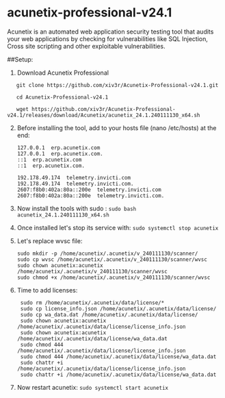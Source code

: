 # acunetix-professional-v24.1
Acunetix is an automated web application security testing tool that audits your web applications by checking for vulnerabilities like SQL Injection, Cross site scripting and other exploitable vulnerabilities.

##Setup:
  1. Download Acunetix Professional
  ```
     git clone https://github.com/xiv3r/Acunetix-Professional-v24.1.git

     cd Acunetix-Professional-v24.1

     wget https://github.com/xiv3r/Acunetix-Professional-v24.1/releases/download/Acunetix/acunetix_24.1.240111130_x64.sh
```
 2. Before installing the tool, add to your hosts file (nano /etc/hosts) at the end:
    ```
    127.0.0.1  erp.acunetix.com
    127.0.0.1  erp.acunetix.com.
    ::1  erp.acunetix.com
    ::1  erp.acunetix.com.

    192.178.49.174  telemetry.invicti.com
    192.178.49.174  telemetry.invicti.com.
    2607:f8b0:402a:80a::200e  telemetry.invicti.com
    2607:f8b0:402a:80a::200e  telemetry.invicti.com.
    ```
3. Now install the tools with sudo : ```sudo bash acunetix_24.1.240111130_x64.sh```

4. Once installed let's stop its service with: ```sudo systemctl stop acunetix```

5. Let's replace wvsc file:
   ```
   sudo mkdir -p /home/acunetix/.acunetix/v_240111130/scanner/
   sudo cp wvsc /home/acunetix/.acunetix/v_240111130/scanner/wvsc
   sudo chown acunetix:acunetix /home/acunetix/.acunetix/v_240111130/scanner/wvsc
   sudo chmod +x /home/acunetix/.acunetix/v_240111130/scanner/wvsc
   ```
6. Time to add licenses:
   ```
    sudo rm /home/acunetix/.acunetix/data/license/*
    sudo cp license_info.json /home/acunetix/.acunetix/data/license/
    sudo cp wa_data.dat /home/acunetix/.acunetix/data/license/
    sudo chown acunetix:acunetix /home/acunetix/.acunetix/data/license/license_info.json
    sudo chown acunetix:acunetix /home/acunetix/.acunetix/data/license/wa_data.dat
    sudo chmod 444 /home/acunetix/.acunetix/data/license/license_info.json
    sudo chmod 444 /home/acunetix/.acunetix/data/license/wa_data.dat
    sudo chattr +i /home/acunetix/.acunetix/data/license/license_info.json
    sudo chattr +i /home/acunetix/.acunetix/data/license/wa_data.dat
   ```
7. Now restart acunetix:
  ```sudo systemctl start acunetix```

